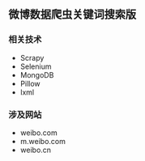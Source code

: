 ## 微博数据爬虫关键词搜索版

### 相关技术

*  Scrapy
* Selenium
* MongoDB
* Pillow
* lxml

### 涉及网站

* weibo.com
* m.weibo.com
* weibo.cn

